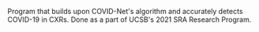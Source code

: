 Program that builds upon COVID-Net's algorithm and accurately detects COVID-19 in CXRs. Done as a part of UCSB's 2021 SRA Research Program.
